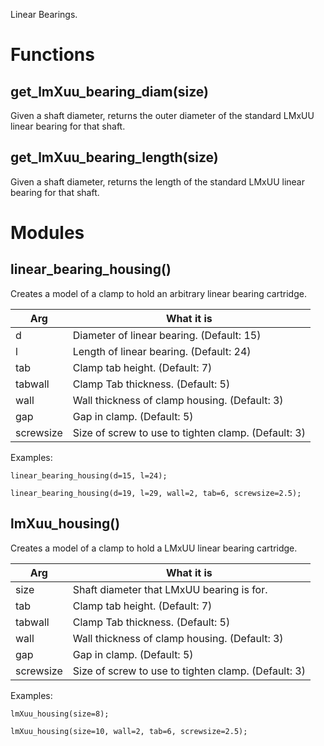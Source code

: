 Linear Bearings.

# Functions

## get\_lmXuu\_bearing\_diam(size)
Given a shaft diameter, returns the outer diameter of the standard LMxUU
linear bearing for that shaft.



## get\_lmXuu\_bearing\_length(size)
Given a shaft diameter, returns the length of the standard LMxUU
linear bearing for that shaft.



# Modules

## linear\_bearing\_housing()
Creates a model of a clamp to hold an arbitrary linear bearing cartridge.

Arg       | What it is
--------- | -------------------------------
d         | Diameter of linear bearing. (Default: 15)
l         | Length of linear bearing. (Default: 24)
tab       | Clamp tab height. (Default: 7)
tabwall   | Clamp Tab thickness. (Default: 5)
wall      | Wall thickness of clamp housing. (Default: 3)
gap       | Gap in clamp. (Default: 5)
screwsize | Size of screw to use to tighten clamp. (Default: 3)

Examples:

    linear_bearing_housing(d=15, l=24);

    linear_bearing_housing(d=19, l=29, wall=2, tab=6, screwsize=2.5);



## lmXuu\_housing()
Creates a model of a clamp to hold a LMxUU linear bearing cartridge.

Arg       | What it is
--------- | -------------------------------
size      | Shaft diameter that LMxUU bearing is for.
tab       | Clamp tab height. (Default: 7)
tabwall   | Clamp Tab thickness. (Default: 5)
wall      | Wall thickness of clamp housing. (Default: 3)
gap       | Gap in clamp. (Default: 5)
screwsize | Size of screw to use to tighten clamp. (Default: 3)

Examples:

	lmXuu_housing(size=8);

	lmXuu_housing(size=10, wall=2, tab=6, screwsize=2.5);



